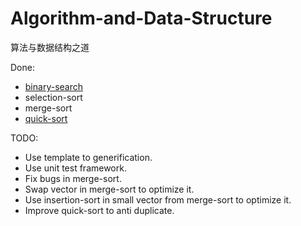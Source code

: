# Algorithm-and-Data-Structure
算法与数据结构之道

Done:

* [binary-search](../../wiki/二分查找)
* selection-sort
* merge-sort
* [quick-sort](../../wiki/快速排序)

TODO:

* Use template to generification.
* Use unit test framework.
* Fix bugs in merge-sort.
* Swap vector in merge-sort to optimize it.
* Use insertion-sort in small vector from merge-sort to optimize it.
* Improve quick-sort to anti duplicate.
